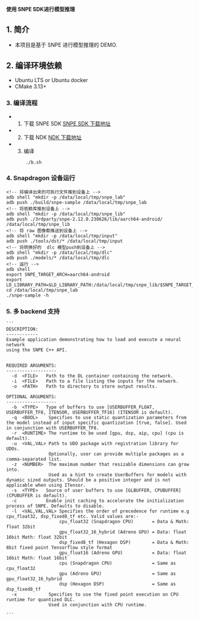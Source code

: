 #### 使用 SNPE SDK进行模型推理


## 1. 简介
- 本项目是基于 SNPE 进行模型推理的 DEMO.

## 2. 编译环境依赖
- Ubuntu LTS or Ubuntu docker
- CMake 3.13+

### 3. 编译流程
- 1. 下载 SNPE SDK [SNPE SDK 下载地址](https://qpm.qualcomm.com/#/main/tools/details/qualcomm_neural_processing_sdk)
- 2. 下载 NDK [NDK 下载地址](https://developer.android.google.cn/ndk/downloads/older_releases)
- 3. 编译 
    ```shell
        ./b.sh
    ```

### 4. Snapdragon 设备运行
    <!-- 将编译出来的可执行文件推到设备上 -->
    adb shell "mkdir -p /data/local/tmp/snpe_lab"
    adb push ./build/snpe-sample /data/local/tmp/snpe_lab
    <!-- 将依赖库推到设备上 -->
    adb shell "mkdir -p /data/local/tmp/snpe_lib"
    adb push ./3rdparty/snpe-2.12.0.230626/lib/aarch64-android/ /data/local/tmp/snpe_lib
    <!-- 将 raw 图像都推送到设备上 -->
    adb shell "mkdir -p /data/local/tmp/input"
    adb push ./tools/dst/* /data/local/tmp/input
    <!-- 将转换好的  dlc 模型push到设备上 -->
    adb shell "mkdir -p /data/local/tmp/dlc"
    adb push ./models/* /data/local/tmp/dlc
    <!-- 运行 -->
    adb shell
    export SNPE_TARGET_ARCH=aarch64-android
    export LD_LIBRARY_PATH=$LD_LIBRARY_PATH:/data/local/tmp/snpe_lib/$SNPE_TARGET_ARCH
    cd /data/local/tmp/snpe_lab
    ./snpe-sample -h

### 5. 多 backend 支持
    ```
    DESCRIPTION:
    ------------
    Example application demonstrating how to load and execute a neural network
    using the SNPE C++ API.
    
    
    REQUIRED ARGUMENTS:
    -------------------
      -d  <FILE>   Path to the DL container containing the network.
      -i  <FILE>   Path to a file listing the inputs for the network.
      -o  <PATH>   Path to directory to store output results.
    
    OPTIONAL ARGUMENTS:
    -------------------
      -b  <TYPE>   Type of buffers to use [USERBUFFER_FLOAT, USERBUFFER_TF8, ITENSOR, USERBUFFER_TF16] (ITENSOR is default).
      -q  <BOOL>    Specifies to use static quantization parameters from the model instead of input specific quantization [true, false]. Used in conjunction with USERBUFFER_TF8. 
      -r  <RUNTIME> The runtime to be used [gpu, dsp, aip, cpu] (cpu is default). 
      -u  <VAL,VAL> Path to UDO package with registration library for UDOs. 
                    Optionally, user can provide multiple packages as a comma-separated list. 
      -z  <NUMBER>  The maximum number that resizable dimensions can grow into. 
                    Used as a hint to create UserBuffers for models with dynamic sized outputs. Should be a positive integer and is not applicable when using ITensor. 
      -s  <TYPE>   Source of user buffers to use [GLBUFFER, CPUBUFFER] (CPUBUFFER is default).
      -c           Enable init caching to accelerate the initialization process of SNPE. Defaults to disable.
      -l  <VAL,VAL,VAL> Specifies the order of precedence for runtime e.g  cpu_float32, dsp_fixed8_tf etc. Valid values are:- 
                        cpu_float32 (Snapdragon CPU)       = Data & Math: float 32bit 
                        gpu_float32_16_hybrid (Adreno GPU) = Data: float 16bit Math: float 32bit 
                        dsp_fixed8_tf (Hexagon DSP)        = Data & Math: 8bit fixed point Tensorflow style format 
                        gpu_float16 (Adreno GPU)           = Data: float 16bit Math: float 16bit 
                        cpu (Snapdragon CPU)               = Same as cpu_float32 
                        gpu (Adreno GPU)                   = Same as gpu_float32_16_hybrid 
                        dsp (Hexagon DSP)                  = Same as dsp_fixed8_tf 
      -x            Specifies to use the fixed point execution on CPU runtime for quantized DLC.
                    Used in conjunction with CPU runtime.

    ```